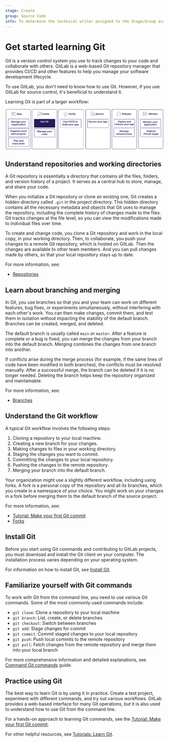 ```yaml
---
stage: Create
group: Source Code
info: To determine the technical writer assigned to the Stage/Group associated with this page, see https://handbook.gitlab.com/handbook/product/ux/technical-writing/#assignments
---
```


# Get started learning Git

Git is a version control system you use to track changes to your code
and collaborate with others. GitLab is a web-based Git repository manager
that provides CI/CD and other features to help you manage your software development lifecycle.

To use GitLab, you don't need to know how to use Git. However, if you
use GitLab for source control, it's beneficial to understand it.

Learning Git is part of a larger workflow:

![Workflow](img/get_started_git_v16_11.png)

## Understand repositories and working directories

A Git repository is essentially a directory that contains all the files,
folders, and version history of a project.
It serves as a central hub to store, manage, and share your code.

When you initialize a Git repository or clone an existing one, Git
creates a hidden directory called `.git` in the project directory.
This hidden directory contains all the necessary metadata and objects
that Git uses to manage the repository, including the complete history
of changes made to the files. Git tracks changes at the file level, so you can
view the modifications made to individual files over time.

To create and change code, you clone a Git repository and work in the local copy,
in your working directory. Then, to collaborate, you push your changes to a remote
Git repository, which is hosted on GitLab. Then the changes are available
to other team members. And you can pull changes made by others, so that your local repository
stays up to date.

For more information, see:

- [Repositories](../../user/project/repository/index.md)

## Learn about branching and merging

In Git, you use branches so that you and your team can work on different features,
bug fixes, or experiments simultaneously, without interfering with each other's work.
You can then make changes, commit them, and test them in isolation without impacting
the stability of the default branch. Branches can be created, merged, and deleted.

The default branch is usually called `main` or `master`.
After a feature is complete or a bug is fixed, you can merge the changes from your branch
into the default branch. Merging combines the changes from one branch into another.

If conflicts arise during the merge process (for example, if the same lines of code have been
modified in both branches), the conflicts must be resolved manually. After a successful merge,
the branch can be deleted if it is no longer needed. Deleting the branch helps keep the repository
organized and maintainable.

For more information, see:

- [Branches](../../user/project/repository/branches/index.md)

## Understand the Git workflow

A typical Git workflow involves the following steps:

1. Cloning a repository to your local machine.
1. Creating a new branch for your changes.
1. Making changes to files in your working directory.
1. Staging the changes you want to commit.
1. Committing the changes to your local repository.
1. Pushing the changes to the remote repository.
1. Merging your branch into the default branch.

Your organization might use a slightly different workflow,
including using forks. A fork is a personal copy of the repository
and all its branches, which you create in a namespace of your choice.
You might work on your changes in a fork before merging them to
the default branch of the source project.

For more information, see:

- [Tutorial: Make your first Git commit](../../tutorials/make_first_git_commit/index.md)
- [Forks](../../user/project/repository/forking_workflow.md)

## Install Git

Before you start using Git commands and contributing to GitLab projects, you must download
and install the Git client on your computer. The installation process varies depending on
your operating system.

For information on how to install Git, see [Install Git](how_to_install_git/index.md).

## Familiarize yourself with Git commands

To work with Git from the command line, you need to use various Git commands.
Some of the most commonly used commands include:

- `git clone`: Clone a repository to your local machine
- `git branch`: List, create, or delete branches
- `git checkout`: Switch between branches
- `git add`: Stage changes for commit
- `git commit`: Commit staged changes to your local repository
- `git push`: Push local commits to the remote repository
- `git pull`: Fetch changes from the remote repository and merge them into your local branch

For more comprehensive information and detailed explanations,
see [Command Git commands](commands.md) guide.

<!--- Use this section when the [Generate an SSH key pair](../user/ssh.md) page is added to the navigation

### Use SSH with Git

When you work with remote repositories, you should use SSH for secure communication.

GitLab uses the SSH protocol to securely communicate with Git.
When you use SSH keys to authenticate to the GitLab remote server,
you don't need to supply your username and password each time.

To learn how to generate and add SSH keys to your GitLab account,
see [Generate an SSH key pair](../user/ssh.md).
-->

## Practice using Git

The best way to learn Git is by using it in practice. Create a test project,
experiment with different commands, and try out various workflows.
GitLab provides a web-based interface for many Git operations,
but it is also used to understand how to use Git from the command line.

For a hands-on approach to learning Git commands, see the [Tutorial: Make your first Git commit](../../tutorials/make_first_git_commit/index.md).

For other helpful resources, see [Tutorials: Learn Git](../../tutorials/learn_git.md).
